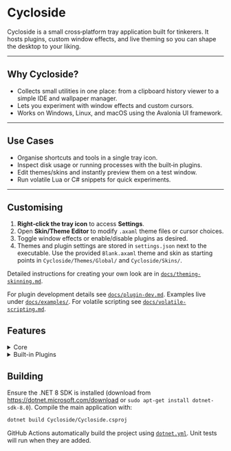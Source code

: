 # Cycloside

Cycloside is a small cross‑platform tray application built for tinkerers. It hosts plugins, custom window effects, and live theming so you can shape the desktop to your liking.

---

## Why Cycloside?

* Collects small utilities in one place: from a clipboard history viewer to a simple IDE and wallpaper manager.
* Lets you experiment with window effects and custom cursors.
* Works on Windows, Linux, and macOS using the Avalonia UI framework.

---

## Use Cases

* Organise shortcuts and tools in a single tray icon.
* Inspect disk usage or running processes with the built‑in plugins.
* Edit themes/skins and instantly preview them on a test window.
* Run volatile Lua or C# snippets for quick experiments.

---

## Customising

1.  **Right‑click the tray icon** to access **Settings**.
2.  Open **Skin/Theme Editor** to modify `.axaml` theme files or cursor choices.
3.  Toggle window effects or enable/disable plugins as desired.
4.  Themes and plugin settings are stored in `settings.json` next to the executable.
    Use the provided `Blank.axaml` theme and skin as starting points in
    `Cycloside/Themes/Global/` and `Cycloside/Skins/`.

Detailed instructions for creating your own look are in
[`docs/theming-skinning.md`](docs/theming-skinning.md).

For plugin development details see [`docs/plugin-dev.md`](docs/plugin-dev.md).
Examples live under [`docs/examples/`](docs/examples/).
For volatile scripting see [`docs/volatile-scripting.md`](docs/volatile-scripting.md).

## Features

<details><summary>Core</summary>

* Built-in plugin system with hot reload. Sample modules include a clock overlay,
    MP3 player, macro recorder (Windows only), text editor, wallpaper changer,
    widget host, Winamp visualizer host, a tracker module player and a simple
    command shell.
* Workspace profiles remember your wallpaper and plugin states for quick swaps.
* Run Lua or C# snippets as volatile scripts straight from the tray menu.
* Cross-platform auto-start and settings stored in `settings.json`.
* Rolling log files capture errors and plugin crashes with tray notifications.
* Generate new plugins via `dotnet run -- --newplugin` or from **Settings → Generate New Plugin**.
* Plugins communicate through a publish/subscribe bus and a remote HTTP API for
    triggering events.
* Global hotkeys work on Windows, Linux and macOS.
* Hotkeys can be edited from the new Hotkey Settings window.
* Built-in skin/theme engine with a live editor and custom cursors.
* Preview skins before applying them thanks to the Skin Preview window. A sample
    `SolarizedDark` skin is included.
* GUI plugin manager to toggle and reload plugins or open the plugin folder.
* Plugin marketplace downloads and verifies modules from remote feeds.
* Skinnable widgets surface plugin features directly on the desktop.
* Window effects like wobbly windows or drop shadows are plugin friendly.
* Optional auto-update helper swaps in new versions using a checksum.
* Dedicated logs menu surfaces recent errors from the tray.
* A unified workspace shows compatible plugins as tabs or docked panels.

</details>

<details><summary>Built-in Plugins</summary>

| Plugin                   | Description                                                                              |
| ------------------------ | ---------------------------------------------------------------------------------------- |
| `ClipboardManagerPlugin` | Stores clipboard history in a window and broadcasts changes on `bus:clipboard`.          |
| `DateTimeOverlayPlugin`  | Small always-on-top window showing the current time.                                     |
| `DiskUsagePlugin`        | Visualises folder sizes in a tree view.                                                  |
| `EnvironmentEditorPlugin`| Edits environment variables at runtime (Process scope only on Linux/macOS).              |
| `FileWatcherPlugin`      | Watches a directory and logs file system events.                                         |
| `JezzballPlugin`         | Simple recreation of the classic game.                                                   |
| `LogViewerPlugin`        | Tails a log file and filters lines on the fly.                                           |
| `NotificationCenterPlugin`| Aggregates messages broadcast via `NotificationCenter`.                                  |
| `MP3PlayerPlugin`        | Basic audio player built on NAudio.                                                      |
| `MacroPlugin`            | Records keyboard macros and saves them to disk. Playback is Windows-only.                |
| `ModTrackerPlugin`       | Plays and inspects tracker module files (MOD, IT, XM, etc.).                             |
| `ProcessMonitorPlugin`   | Lists running processes with CPU and memory usage.                                       |
| `QBasicRetroIDEPlugin`   | Minimal IDE for creating QBasic-style programs. Includes an option to launch QB64 for editing. |
| `ScreenSaverPlugin`      | Runs full-screen screensavers after a period of inactivity.                              |
| `TaskSchedulerPlugin`    | Schedules tasks with cron-style expressions.                                             |
| `TextEditorPlugin`       | Notepad-like editor supporting multiple files.                                           |
| `TerminalPlugin`         | Run shell commands in a simple console window.                                           |
| `WallpaperPlugin`        | Changes the desktop wallpaper periodically.                                              |
| `WidgetHostPlugin`       | Hosts small widgets inside dockable panels.                                              |
| `WinampVisHostPlugin`    | Runs Winamp AVS visualisation presets.                                                   |

</details>

## Building

Ensure the .NET 8 SDK is installed (download from https://dotnet.microsoft.com/download or `sudo apt-get install dotnet-sdk-8.0`). Compile the main application with:

```bash
dotnet build Cycloside/Cycloside.csproj
```

GitHub Actions automatically build the project using
[`dotnet.yml`](.github/workflows/dotnet.yml). Unit tests will run when they are
added.
